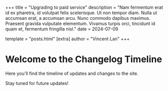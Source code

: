 +++
title = "Upgrading to paid service"
description = "Nam fermentum erat id ex pharetra, id volutpat felis scelerisque. Ut non tempor diam. Nulla ut accumsan erat, a accumsan arcu. Nunc commodo dapibus maximus. Praesent gravida vulputate elementum. Vivamus turpis orci, tincidunt id quam et, fermentum fringilla nisl."
date = 2024-07-09

template = "posts.html"
[extra]
author = "Vincent Lan"
+++

# Welcome to the Changelog Timeline

Here you'll find the timeline of updates and changes to the site.

Stay tuned for future updates!
